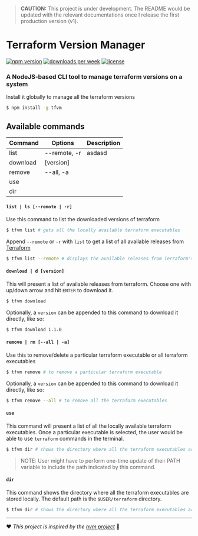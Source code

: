 > **CAUTION:** This project is under development. The README would be updated with the relevant documentations once I release the first production version (v1).

# Terraform Version Manager

[![npm version](https://img.shields.io/npm/v/tfvm?color=blue&label=version&style=flat-square)](https://www.npmjs.com/package/tfvm) [![downloads per week](https://img.shields.io/npm/dw/tfvm)](https://www.npmjs.com/package/tfvm) [![license](https://img.shields.io/npm/l/tfvm?color=lightblue)](https://www.npmjs.com/package/tfvm)

### A NodeJS-based CLI tool to manage terraform versions on a system

Install it globally to manage all the terraform versions

```sh
$ npm install -g tfvm
```

## Available commands

| Command  | Options      | Description |
| -------- | ------------ | ----------- |
| list     | --remote, -r | asdasd      |
| download | [version]    |             |
| remove   | --all, -a    |             |
| use      |              |             |
| dir      |              |             |

#### `list | ls [--remote | -r]`

Use this command to list the downloaded versions of terraform

```sh
$ tfvm list # gets all the locally available terraform executables
```

Append `--remote` or `-r` with `list` to get a list of all available releases from [Terraform](https://releases.hashicorp.com/terraform)

```sh
$ tfvm list --remote # displays the available releases from Terraform's website
```

#### `download | d [version]`

This will present a list of available releases from terraform. Choose one with up/down arrow and hit `ENTER` to download it.

```sh
$ tfvm download
```

Optionally, a `version` can be appended to this command to download it directly, like so:

```sh
$ tfvm download 1.1.0
```

#### `remove | rm [--all | -a]`

Use this to remove/delete a particular terraform executable or all terraform executables

```sh
$ tfvm remove # to remove a particular terraform executable
```

Optionally, a `version` can be appended to this command to download it directly, like so:

```sh
$ tfvm remove --all # to remove all the terraform executables
```

#### `use`

This command will present a list of all the locally available terraform executables. Once a particular executable is selected, the user would be able to use `terraform` commands in the terminal.

```sh
$ tfvm dir # shows the directory where all the terraform executables are stored
```

> NOTE: User might have to perform one-time update of their PATH variable to include the path indicated by this command.

#### `dir`

This command shows the directory where all the terraform executables are stored locally. The default path is the `$USER/terraform` directory.

```sh
$ tfvm dir # shows the directory where all the terraform executables are stored
```

---

:heart: _This project is inspired by the [nvm project](https://github.com/nvm-sh/nvm)_ :pray:
